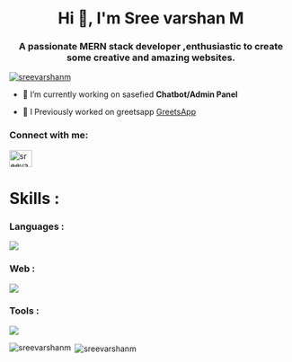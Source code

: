 <h1 align="center">Hi 👋, I'm Sree varshan M</h1>
<h3 align="center">A passionate MERN stack developer ,enthusiastic to create some creative and amazing websites.</h3>

<p align="left"> <a href="https://github.com/ryo-ma/github-profile-trophy"><img src="https://github-profile-trophy.vercel.app/?username=sreevarshanm" alt="sreevarshanm" /></a> </p>

- 🔭 I’m currently working on sasefied **Chatbot/Admin Panel**

- 👯 I Previously worked on greetsapp [GreetsApp](https://www.greetsapp.com/)

<h3 align="left">Connect with me:</h3>
<p align="left">
<a href="https://in.linkedin.com/in/sree-varshan-m-328b45222" target="blank"><img align="center" src="https://raw.githubusercontent.com/rahuldkjain/github-profile-readme-generator/master/src/images/icons/Social/linked-in-alt.svg" alt="sreevarshanm" height="30" width="40" /></a>
</p>

<h1>Skills : </h1>
<h3>Languages : </h3><img src="https://skills.thijs.gg/icons?i=c,cpp,java,py,mysql">
<h3>Web : </h3><img src="https://skills.thijs.gg/icons?i=html,css,sass,js,typescript,bootstrap,tailwind,react,nodejs,nextjs,mongodb,express">
<h3>Tools : </h3><img src="https://skills.thijs.gg/icons?i=linux,vscode,eclipse,git,github,bash,figma,r,stackoverflow,postman,vercel"> 
<p><img align="left" src="https://github-readme-stats.vercel.app/api/top-langs?username=sreevarshanm&show_icons=true&locale=en&layout=compact" alt="sreevarshanm" /></p>

<p>&nbsp;<img align="center" src="https://github-readme-stats.vercel.app/api?username=sreevarshanm&show_icons=true&locale=en" alt="sreevarshanm" /></p>
